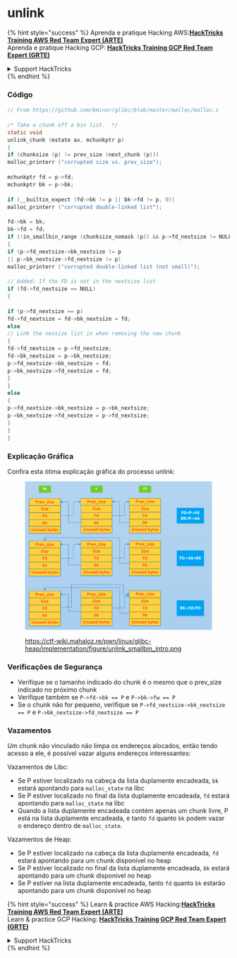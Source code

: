 # unlink

{% hint style="success" %}
Aprenda e pratique Hacking AWS:<img src="../../../.gitbook/assets/arte.png" alt="" data-size="line">[**HackTricks Training AWS Red Team Expert (ARTE)**](https://training.hacktricks.xyz/courses/arte)<img src="../../../.gitbook/assets/arte.png" alt="" data-size="line">\
Aprenda e pratique Hacking GCP: <img src="../../../.gitbook/assets/grte.png" alt="" data-size="line">[**HackTricks Training GCP Red Team Expert (GRTE)**<img src="../../../.gitbook/assets/grte.png" alt="" data-size="line">](https://training.hacktricks.xyz/courses/grte)

<details>

<summary>Support HackTricks</summary>

* Confira os [**planos de assinatura**](https://github.com/sponsors/carlospolop)!
* **Junte-se ao** 💬 [**grupo do Discord**](https://discord.gg/hRep4RUj7f) ou ao [**grupo do telegram**](https://t.me/peass) ou **siga**-nos no **Twitter** 🐦 [**@hacktricks\_live**](https://twitter.com/hacktricks\_live)**.**
* **Compartilhe truques de hacking enviando PRs para o** [**HackTricks**](https://github.com/carlospolop/hacktricks) e [**HackTricks Cloud**](https://github.com/carlospolop/hacktricks-cloud) repositórios do github.

</details>
{% endhint %}

### Código
```c
// From https://github.com/bminor/glibc/blob/master/malloc/malloc.c

/* Take a chunk off a bin list.  */
static void
unlink_chunk (mstate av, mchunkptr p)
{
if (chunksize (p) != prev_size (next_chunk (p)))
malloc_printerr ("corrupted size vs. prev_size");

mchunkptr fd = p->fd;
mchunkptr bk = p->bk;

if (__builtin_expect (fd->bk != p || bk->fd != p, 0))
malloc_printerr ("corrupted double-linked list");

fd->bk = bk;
bk->fd = fd;
if (!in_smallbin_range (chunksize_nomask (p)) && p->fd_nextsize != NULL)
{
if (p->fd_nextsize->bk_nextsize != p
|| p->bk_nextsize->fd_nextsize != p)
malloc_printerr ("corrupted double-linked list (not small)");

// Added: If the FD is not in the nextsize list
if (fd->fd_nextsize == NULL)
{

if (p->fd_nextsize == p)
fd->fd_nextsize = fd->bk_nextsize = fd;
else
// Link the nexsize list in when removing the new chunk
{
fd->fd_nextsize = p->fd_nextsize;
fd->bk_nextsize = p->bk_nextsize;
p->fd_nextsize->bk_nextsize = fd;
p->bk_nextsize->fd_nextsize = fd;
}
}
else
{
p->fd_nextsize->bk_nextsize = p->bk_nextsize;
p->bk_nextsize->fd_nextsize = p->fd_nextsize;
}
}
}
```
### Explicação Gráfica

Confira esta ótima explicação gráfica do processo unlink:

<figure><img src="../../../.gitbook/assets/image (3) (1) (1) (1).png" alt=""><figcaption><p><a href="https://ctf-wiki.mahaloz.re/pwn/linux/glibc-heap/implementation/figure/unlink_smallbin_intro.png">https://ctf-wiki.mahaloz.re/pwn/linux/glibc-heap/implementation/figure/unlink_smallbin_intro.png</a></p></figcaption></figure>

### Verificações de Segurança

* Verifique se o tamanho indicado do chunk é o mesmo que o prev\_size indicado no próximo chunk
* Verifique também se `P->fd->bk == P` e `P->bk->fw == P`
* Se o chunk não for pequeno, verifique se `P->fd_nextsize->bk_nextsize == P` e `P->bk_nextsize->fd_nextsize == P`

### Vazamentos

Um chunk não vinculado não limpa os endereços alocados, então tendo acesso a ele, é possível vazar alguns endereços interessantes:

Vazamentos de Libc:

* Se P estiver localizado na cabeça da lista duplamente encadeada, `bk` estará apontando para `malloc_state` na libc
* Se P estiver localizado no final da lista duplamente encadeada, `fd` estará apontando para `malloc_state` na libc
* Quando a lista duplamente encadeada contém apenas um chunk livre, P está na lista duplamente encadeada, e tanto `fd` quanto `bk` podem vazar o endereço dentro de `malloc_state`.

Vazamentos de Heap:

* Se P estiver localizado na cabeça da lista duplamente encadeada, `fd` estará apontando para um chunk disponível no heap
* Se P estiver localizado no final da lista duplamente encadeada, `bk` estará apontando para um chunk disponível no heap
* Se P estiver na lista duplamente encadeada, tanto `fd` quanto `bk` estarão apontando para um chunk disponível no heap

{% hint style="success" %}
Learn & practice AWS Hacking:<img src="../../../.gitbook/assets/arte.png" alt="" data-size="line">[**HackTricks Training AWS Red Team Expert (ARTE)**](https://training.hacktricks.xyz/courses/arte)<img src="../../../.gitbook/assets/arte.png" alt="" data-size="line">\
Learn & practice GCP Hacking: <img src="../../../.gitbook/assets/grte.png" alt="" data-size="line">[**HackTricks Training GCP Red Team Expert (GRTE)**<img src="../../../.gitbook/assets/grte.png" alt="" data-size="line">](https://training.hacktricks.xyz/courses/grte)

<details>

<summary>Support HackTricks</summary>

* Check the [**subscription plans**](https://github.com/sponsors/carlospolop)!
* **Join the** 💬 [**Discord group**](https://discord.gg/hRep4RUj7f) or the [**telegram group**](https://t.me/peass) or **follow** us on **Twitter** 🐦 [**@hacktricks\_live**](https://twitter.com/hacktricks\_live)**.**
* **Share hacking tricks by submitting PRs to the** [**HackTricks**](https://github.com/carlospolop/hacktricks) and [**HackTricks Cloud**](https://github.com/carlospolop/hacktricks-cloud) github repos.

</details>
{% endhint %}
